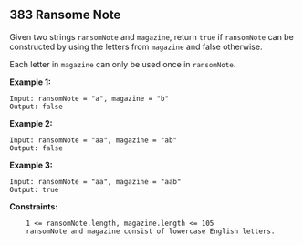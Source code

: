 ## 383 Ransome Note

Given two strings `ransomNote` and `magazine`, return `true` if `ransomNote` can be constructed by using the letters from `magazine` and false otherwise.

Each letter in `magazine` can only be used once in `ransomNote`.

 

**Example 1:**
~~~
Input: ransomNote = "a", magazine = "b"
Output: false
~~~
**Example 2:**
~~~
Input: ransomNote = "aa", magazine = "ab"
Output: false
~~~
**Example 3:**
~~~
Input: ransomNote = "aa", magazine = "aab"
Output: true
~~~
 

**Constraints:**
~~~
    1 <= ransomNote.length, magazine.length <= 105
    ransomNote and magazine consist of lowercase English letters.
~~~